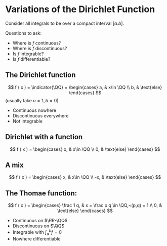 # Variations of the Dirichlet Function
Consider all integrals to be over a compact interval $[a.b]$.

Questions to ask:
- Where is $f$ continuous?
- Where is $f$ discontinuous?
- Is $f$ integrable?
- Is $f$ differentiable?

## The Dirichlet function
$$
f ( x ) = \indicator{\QQ} = \begin{cases}
a, & x\in \QQ \\
b, & \text{else}
\end{cases}
$$
(usually take $a=1, b=0$)

- Continuous nowhere
- Discontinuous everywhere
- Not integrable

## Dirichlet with a function
$$
f ( x ) = \begin{cases}
x, & x\in \QQ \\
0, & \text{else}
\end{cases}
$$

## A mix
$$
f ( x ) = \begin{cases}
x, & x\in \QQ \\
-x, & \text{else}
\end{cases}
$$

## The Thomae function:
$$
f ( x ) = \begin{cases}
\frac 1 q, & x = \frac p q \in \QQ,~(p,q) = 1 \\
0, & \text{else}
\end{cases}
$$

- Continuous on $\RR-\QQ$
- Discontinuous on $\QQ$
- Integrable with $\int_a^b f = 0$
- Nowhere differentiable